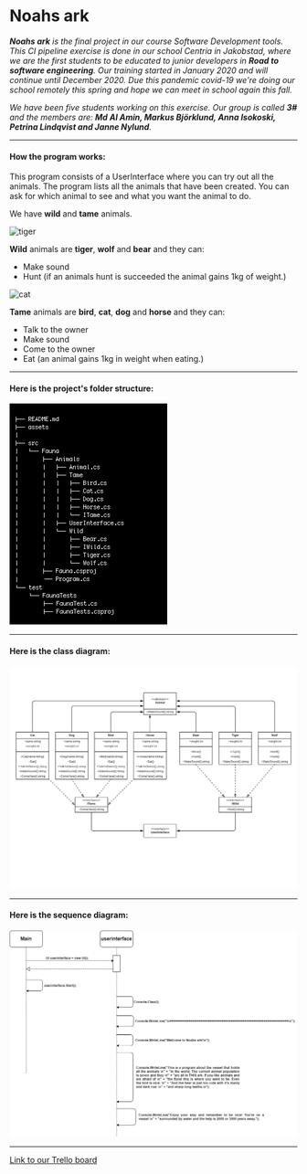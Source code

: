 # Noahs ark #
_**Noahs ark** is the final project in our course Software Development tools. This CI pipeline exercise is done in our school Centria in Jakobstad, where we are the first students to be educated to junior developers in **Road to software engineering**. Our training started in January 2020 and will continue until December 2020. Due this pandemic covid-19 we're doing our school remotely this spring and hope we can meet in school again this fall._ 

_We have been five students working on this exercise. Our group is called **3#** and the members are: **Md Al Amin, Markus Björklund, Anna Isokoski, Petrina Lindqvist and Janne Nylund**._
_ _ _
#### How the program works: ####
This program consists of a UserInterface where you can try out all the animals. The program lists all the animals that have been created. You can ask for which animal to see and what you want the animal to do.

We have **wild** and **tame** animals. 


 ![tiger](https://encrypted-tbn0.gstatic.com/images?q=tbn%3AANd9GcSbocNHYbr1nNFbRCwVNvrxDt5BhA1CmpD5WduI2VKAsHNLOutT&usqp=CAU)
 
**Wild** animals are **tiger**, **wolf** and **bear** and they can:  
* Make sound
* Hunt (if an animals hunt is succeeded the animal gains 1kg of weight.)

![cat](https://encrypted-tbn0.gstatic.com/images?q=tbn%3AANd9GcQP6KQaccJIkRiX6SkN3AsYuGue_41LwHpS7Deoy0zvI1p6Tftm&usqp=CAU)

**Tame** animals are **bird**, **cat**, **dog** and **horse** and they can: 
* Talk to the owner
* Make sound
* Come to the owner
* Eat (an animal gains 1kg in weight when eating.)
_ _ _ 

#### Here is the project's folder structure: ####
![tree](https://github.com/markusbjorklund/noahs-ark/blob/master/assets/folder-structure-user-friendly.png)

_ _ _

#### Here is the class diagram: ####
![class](https://github.com/markusbjorklund/noahs-ark/blob/master/assets/class_diagram.png)
_ _ _
#### Here is the sequence diagram: ####
![sequence](https://github.com/markusbjorklund/noahs-ark/blob/master/assets/sequence_dia.png)
_ _ _

[Link to our Trello board](https://trello.com/b/a4C3DPrX/3sharp)

 